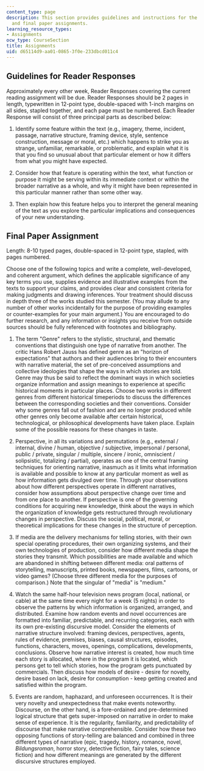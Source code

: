 ```yaml
---
content_type: page
description: This section provides guidelines and instructions for the reader response
  and final paper assignments.
learning_resource_types:
- Assignments
ocw_type: CourseSection
title: Assignments
uid: d65114d9-aa01-0865-3f0e-233dbcd011c4
---
```


Guidelines for Reader Responses
-------------------------------

Approximately every other week, Reader Responses covering the current reading assignment will be due. Reader Responses should be 2 pages in length, typewritten in 12-point type, double-spaced with 1-inch margins on all sides, stapled together, and each page must be numbered. Each Reader Response will consist of three principal parts as described below:

1.  Identify some feature within the text (e.g., imagery, theme, incident, passage, narrative structure, framing device, style, sentence construction, message or moral, etc.) which happens to strike you as strange, unfamiliar, remarkable, or problematic, and explain what it is that you find so unusual about that particular element or how it differs from what you might have expected.  
    
2.  Consider how that feature is operating within the text, what function or purpose it might be serving within its immediate context or within the broader narrative as a whole, and why it might have been represented in this particular manner rather than some other way.  
    
3.  Then explain how this feature helps you to interpret the general meaning of the text as you explore the particular implications and consequences of your new understanding.

Final Paper Assignment
----------------------

Length: 8-10 typed pages, double-spaced in 12-point type, stapled, with pages numbered.

Choose one of the following topics and write a complete, well-developed, and coherent argument, which defines the applicable significance of any key terms you use, supplies evidence and illustrative examples from the texts to support your claims, and provides clear and consistent criteria for making judgments and drawing inferences. Your treatment should discuss in depth three of the works studied this semester. (You may allude to any number of other works incidentally for the purpose of providing examples or counter-examples for your main argument.) You are encouraged to do further research, and any information or insights you receive from outside sources should be fully referenced with footnotes and bibliography.

1.  The term "Genre" refers to the stylistic, structural, and thematic conventions that distinguish one type of narrative from another. The critic Hans Robert Jauss has defined genre as an "horizon of expectations" that authors and their audiences bring to their encounters with narrative material, the set of pre-conceived assumptions and collective ideologies that shape the ways in which stories are told. Genre may thus be said to reflect the dominant ways in which societies organize information and assign meanings to experience at specific historical moments in particular places. Choose two works in different genres from different historical timeperiods to discuss the differences between the corresponding societies and their conventions. Consider why some genres fall out of fashion and are no longer produced while other genres only become available after certain historical, technological, or philosophical developments have taken place. Explain some of the possible reasons for these changes in taste.  
    
2.  Perspective, in all its variations and permutations (e.g., external / internal, divine / human, objective / subjective, impersonal / personal, public / private, singular / multiple, sincere / ironic, omniscient / solipsistic, totalizing / partial), operates as one of the central framing techniques for orienting narrative, inasmuch as it limits what information is available and possible to know at any particular moment as well as how information gets divulged over time. Through your observations about how different perspectives operate in different narratives, consider how assumptions about perspective change over time and from one place to another. If perspective is one of the governing conditions for acquiring new knowledge, think about the ways in which the organization of knowledge gets restructured through revolutionary changes in perspective. Discuss the social, political, moral, or theoretical implications for these changes in the structure of perception.  
    
3.  If media are the delivery mechanisms for telling stories, with their own special operating procedures, their own organizing systems, and their own technologies of production, consider how different media shape the stories they transmit. Which possibilities are made available and which are abandoned in shifting between different media: oral patterns of storytelling, manuscripts, printed books, newspapers, films, cartoons, or video games? (Choose three different media for the purposes of comparison.) Note that the singular of "media" is "medium."  
    
4.  Watch the same half-hour television news program (local, national, or cable) at the same time every night for a week (5 nights) in order to observe the patterns by which information is organized, arranged, and distributed. Examine how random events and novel occurrences are formatted into familiar, predictable, and recurring categories, each with its own pre-existing discursive model. Consider the elements of narrative structure involved: framing devices, perspectives, agents, rules of evidence, premises, biases, causal structures, episodes, functions, characters, moves, openings, complications, developments, conclusions. Observe how narrative interest is created, how much time each story is allocated, where in the program it is located, which persons get to tell which stories, how the program gets punctuated by commercials. Then discuss how models of desire - desire for novelty, desire based on lack, desire for consumption - keep getting created and satisfied within the program.  
    
5.  Events are random, haphazard, and unforeseen occurrences. It is their very novelty and unexpectedness that make events noteworthy. Discourse, on the other hand, is a fore-ordained and pre-determined logical structure that gets super-imposed on narrative in order to make sense of experience. It is the regularity, familiarity, and predictability of discourse that make narrative comprehensible. Consider how these two opposing functions of story-telling are balanced and combined in three different types of narrative (epic, tragedy, history, romance, novel, _Bildungsroman_, horror story, detective fiction, fairy tales, science fiction) and how different meanings are generated by the different discursive structures employed.